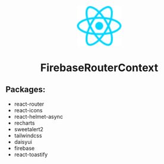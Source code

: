 <div align="center">

<img src="./public/react.svg" width="120"/>

# FirebaseRouterContext

</div>

## Packages:

- react-router
- react-icons
- react-helmet-async
- recharts
- sweetalert2
- tailwindcss
- daisyui
- firebase
- react-toastify
